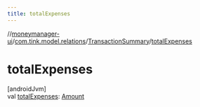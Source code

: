 ```yaml
---
title: totalExpenses
---
```

//[moneymanager-ui](../../../index.html)/[com.tink.model.relations](../index.html)/[TransactionSummary](index.html)/[totalExpenses](total-expenses.html)



# totalExpenses



[androidJvm]\
val [totalExpenses](total-expenses.html): [Amount](../../com.tink.model.misc/-amount/index.html)




